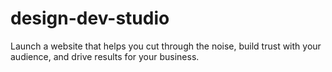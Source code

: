 # design-dev-studio
Launch a website that helps you cut through the noise, build trust with your audience, and drive results for your business.

